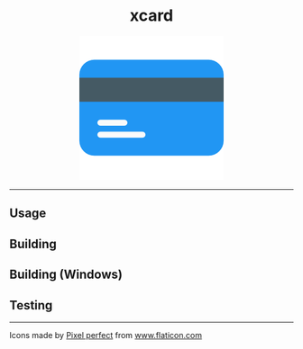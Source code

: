 <div align="center">

# xcard

![](assets/credit-card.png)


</div>

---

## Usage

## Building

## Building (Windows)

## Testing


---

<div>Icons made by <a href="https://www.flaticon.com/authors/pixel-perfect" title="Pixel perfect">Pixel perfect</a> from <a href="https://www.flaticon.com/" title="Flaticon">www.flaticon.com</a></div>